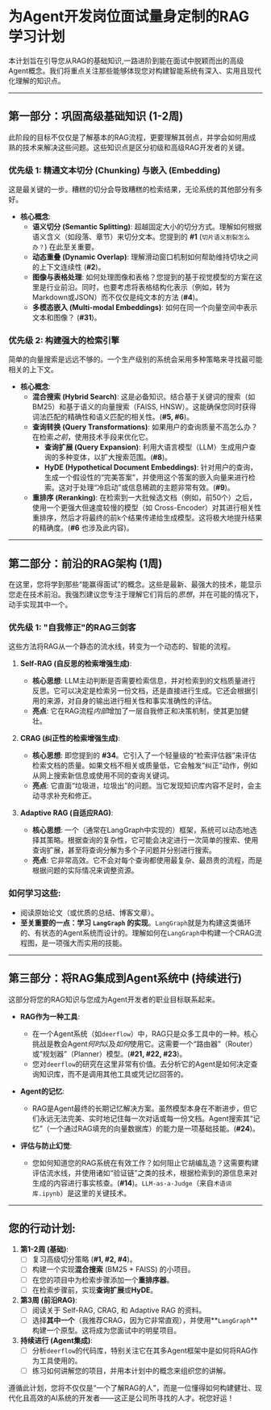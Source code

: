 # 为Agent开发岗位面试量身定制的RAG学习计划

本计划旨在引导您从RAG的基础知识,一路进阶到能在面试中脱颖而出的高级Agent概念。我们将重点关注那些能够体现您对构建智能系统有深入、实用且现代化理解的知识点。

---

## 第一部分：巩固高级基础知识 (1-2周)

此阶段的目标不仅仅是了解基本的RAG流程，更要理解其弱点，并学会如何用成熟的技术来解决这些问题。这些知识点是区分初级和高级RAG开发者的关键。

### **优先级 1: 精通文本切分 (Chunking) 与嵌入 (Embedding)**
这是最关键的一步。糟糕的切分会导致糟糕的检索结果，无论系统的其他部分有多好。

*   **核心概念**:
    *   **语义切分 (Semantic Splitting)**: 超越固定大小的切分方式。理解如何根据语义含义（如段落、章节）来切分文本。您提到的 **#1** (`切片语义割裂怎么办？`) 在此至关重要。
    *   **动态重叠 (Dynamic Overlap)**: 理解滑动窗口机制如何帮助维持切块之间的上下文连续性 (**#2**)。
    *   **图像与表格处理**: 如何处理图像和表格？您提到的基于视觉模型的方案在这里是行业前沿。同时，也要考虑将表格结构化表示（例如，转为Markdown或JSON）而不仅仅是纯文本的方法 (**#4**)。
    *   **多模态嵌入 (Multi-modal Embeddings)**: 如何在同一个向量空间中表示文本和图像？ (**#31**)。

### **优先级 2: 构建强大的检索引擎**
简单的向量搜索是远远不够的。一个生产级别的系统会采用多种策略来寻找最可能相关的上下文。

*   **核心概念**:
    *   **混合搜索 (Hybrid Search)**: 这是必备知识。结合基于关键词的搜索（如 BM25）和基于语义的向量搜索（FAISS, HNSW）。这能确保您同时获得词法匹配的精确性和语义匹配的相关性。(**#5, #6**)。
    *   **查询转换 (Query Transformations)**: 如果用户的查询质量不高怎么办？在检索*之前*，使用技术手段来优化它。
        *   **查询扩展 (Query Expansion)**: 利用大语言模型（LLM）生成用户查询的多种变体，以扩大搜索范围。(**#8**)。
        *   **HyDE (Hypothetical Document Embeddings)**: 针对用户的查询，生成一个假设性的“完美答案”，并使用这个答案的嵌入向量来进行检索。这对于处理“冷启动”或信息稀疏的主题非常有效。(**#9**)。
    *   **重排序 (Reranking)**: 在检索到一大批候选文档（例如，前50个）之后，使用一个更强大但速度较慢的模型（如 Cross-Encoder）对其进行相关性重排序，然后才将最终的前k个结果传递给生成模型。这将极大地提升结果的精确度。(**#6** 也涉及此内容)。

---

## 第二部分：前沿的RAG架构 (1周)

在这里，您将学到那些“能赢得面试”的概念。这些是最新、最强大的技术，能显示您走在技术前沿。我强烈建议您专注于理解它们背后的*思想*，并在可能的情况下，动手实现其中一个。

### **优先级 1: "自我修正"的RAG三剑客**
这些方法将RAG从一个静态的流水线，转变为一个动态的、智能的流程。

1.  **Self-RAG (自反思的检索增强生成)**:
    *   **核心思想**: LLM主动判断是否需要检索信息，并对检索到的文档质量进行反思。它可以决定是检索另一份文档，还是直接进行生成。它还会根据引用的来源，对自身的输出进行相关性和事实准确性的评估。
    *   **亮点**: 它在RAG流程*内部*增加了一层自我修正和决策机制，使其更加健壮。

2.  **CRAG (纠正性的检索增强生成)**:
    *   **核心思想**: 即您提到的 **#34**。它引入了一个轻量级的“检索评估器”来评估检索文档的质量。如果文档不相关或质量低，它会触发“纠正”动作，例如从网上搜索新信息或使用不同的查询关键词。
    *   **亮点**: 它直面“垃圾进，垃圾出”的问题。当它发现知识库内容不足时，会主动寻求补充和修正。

3.  **Adaptive RAG (自适应RAG)**:
    *   **核心思想**: 一个（通常在LangGraph中实现的）框架，系统可以动态地选择其策略。根据查询的复杂性，它可能会决定进行一次简单的搜索、使用查询扩展，甚至将查询分解为多个子问题并分别进行搜索。
    *   **亮点**: 它非常高效。它不会对每个查询都使用最复杂、最昂贵的流程，而是根据问题的实际情况来调整资源。

### **如何学习这些**:
*   阅读原始论文（或优质的总结、博客文章）。
*   **至关重要的一点：学习 `LangGraph` 的实现**。`LangGraph`就是为构建这类循环的、有状态的Agent系统而设计的。理解如何在`LangGraph`中构建一个CRAG流程图，是一项强大而实用的技能。

---

## 第三部分：将RAG集成到Agent系统中 (持续进行)

这部分将您的RAG知识与您成为Agent开发者的职业目标联系起来。

*   **RAG作为一种工具**:
    *   在一个Agent系统（如`deerflow`）中，RAG只是众多工具中的一种。核心挑战是教会Agent*何时*以及*如何*使用它。这需要一个“路由器”（Router）或“规划器”（Planner）模型。(**#21, #22, #23**)。
    *   您对`deerflow`的研究在这里非常有价值。去分析它的Agent是如何决定查询知识库，而不是调用其他工具或凭记忆回答的。

*   **Agent的记忆**:
    *   RAG是Agent最终的长期记忆解决方案。虽然模型本身在不断进步，但它们永远无法完美、实时地记住每一次对话或每一份文档。Agent搜索其“记忆”（一个通过RAG填充的向量数据库）的能力是一项基础技能。(**#24**)。

*   **评估与防止幻觉**:
    *   您如何知道您的RAG系统在有效工作？如何阻止它胡编乱造？这需要构建评估流水线，并使用诸如“验证链”之类的技术，根据检索到的源信息来对生成的内容进行事实核查。(**#14**)。`LLM-as-a-Judge`（来自`术语词库.ipynb`）是这里的关键技术。

---

## 您的行动计划:

1.  **第1-2周 (基础)**:
    *   [ ] 复习高级切分策略 (**#1, #2, #4**)。
    *   [ ] 构建一个实现**混合搜索** (BM25 + FAISS) 的小项目。
    *   [ ] 在您的项目中为检索步骤添加一个**重排序器**。
    *   [ ] 在检索步骤前，实现**查询扩展**或**HyDE**。

2.  **第3周 (前沿RAG)**:
    *   [ ] 阅读关于 Self-RAG, CRAG, 和 Adaptive RAG 的资料。
    *   [ ] 选择**其中一个**（我推荐CRAG，因为它非常直观），并使用**`LangGraph`**构建一个原型。这将成为您面试中的明星项目。

3.  **持续进行 (Agent集成)**:
    *   [ ] 分析`deerflow`的代码库，特别关注它在其多Agent框架中是如何将RAG作为工具使用的。
    *   [ ] 练习如何讲解您的项目，并用本计划中的概念来组织您的讲解。

遵循此计划，您将不仅仅是“一个了解RAG的人”，而是一位懂得如何构建健壮、现代化且高效的AI系统的开发者——这正是公司所寻找的人才。祝您好运！
